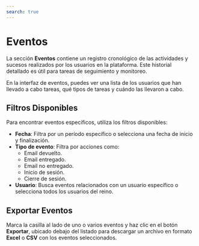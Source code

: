 ```yaml
---
search: true
---
```


# Eventos

La sección **Eventos** contiene un registro cronológico de las actividades y sucesos realizados por los usuarios en la plataforma. Este historial detallado es útil para tareas de seguimiento y monitoreo.

En la interfaz de eventos, puedes ver una lista de los usuarios que han llevado a cabo tareas, qué tipos de tareas y cuándo las llevaron a cabo.

## Filtros Disponibles

Para encontrar eventos específicos, utiliza los filtros disponibles:

- **Fecha**: Filtra por un período específico o selecciona una fecha de inicio y finalización.
- **Tipo de evento**: Filtra por acciones como:
  - Email devuelto.
  - Email entregado.
  - Email no entregado.
  - Inicio de sesión.
  - Cierre de sesión.
- **Usuario**: Busca eventos relacionados con un usuario específico o selecciona todos los usuarios del reino.

## Exportar Eventos

Marca la casilla al lado de uno o varios eventos y haz clic en el botón **Exportar**, ubicado debajo del listado para descargar un archivo en formato **Excel** o **CSV** con los eventos seleccionados.